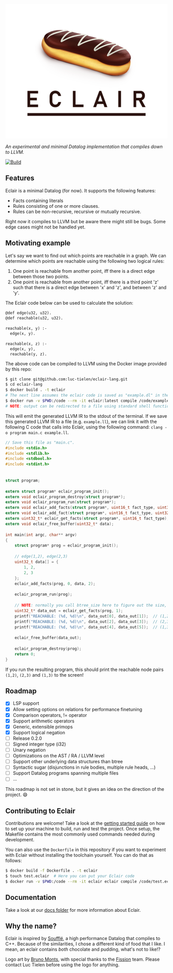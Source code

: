 <picture>
  <source media="(prefers-color-scheme: dark)" srcset="./logo_dark.png"/>
  <img
    src="./logo_light.png"
    alt="Logo for the Eclair programming language"
    loading="lazy"
    decoding="async"/>
</picture>

_An experimental and minimal Datalog implementation that compiles down to LLVM._

[![Build](https://github.com/luc-tielen/eclair-lang/actions/workflows/build.yml/badge.svg)](https://github.com/luc-tielen/eclair-lang/actions/workflows/build.yml)

## Features

Eclair is a minimal Datalog (for now). It supports the following features:

- Facts containing literals
- Rules consisting of one or more clauses.
- Rules can be non-recursive, recursive or mutually recursive.

Right now it compiles to LLVM but be aware there might still be bugs. 
Some edge cases might not be handled yet.

## Motivating example

Let's say we want to find out which points are reachable in a graph. We can
determine which points are reachable using the following two logical rules:

1. One point is reachable from another point, iff there is a direct edge between
   those two points.
2. One point is reachable from another point, iff there is a third point 'z' such
   that there is a direct edge between 'x' and 'z', and between 'z' and 'y'.

The Eclair code below can be used to calculate the solution:

```eclair
@def edge(u32, u32).
@def reachable(u32, u32).

reachable(x, y) :-
  edge(x, y).

reachable(x, z) :-
  edge(x, y),
  reachable(y, z).
```

The above code can be compiled to LLVM using the Docker image provided by this repo:

```bash
$ git clone git@github.com:luc-tielen/eclair-lang.git
$ cd eclair-lang
$ docker build . -t eclair
# The next line assumes the eclair code is saved as "example.dl" in the current directory
$ docker run -v $PWD:/code --rm -it eclair:latest compile /code/example.dl
# NOTE: output can be redirected to a file using standard shell functionality: docker run ... > example.ll
```

This will emit the generated LLVM IR to the stdout of the terminal. If we save
this generated LLVM IR to a file (e.g. `example.ll`), we can link it with the
following C code that calls into Eclair, using the following command:
`clang -o program main.c example.ll`.

```c
// Save this file as "main.c".
#include <stdio.h>
#include <stdlib.h>
#include <stdbool.h>
#include <stdint.h>


struct program;

extern struct program* eclair_program_init();
extern void eclair_program_destroy(struct program*);
extern void eclair_program_run(struct program*);
extern void eclair_add_facts(struct program*, uint16_t fact_type, uint32_t* data, size_t fact_count);
extern void eclair_add_fact(struct program*, uint16_t fact_type, uint32_t* data);
extern uint32_t* eclair_get_facts(struct program*, uint16_t fact_type);
extern void eclair_free_buffer(uint32_t* data);

int main(int argc, char** argv)
{
    struct program* prog = eclair_program_init();

    // edge(1,2), edge(2,3)
    uint32_t data[] = {
        1, 2,
        2, 3
    };
    eclair_add_facts(prog, 0, data, 2);

    eclair_program_run(prog);

    // NOTE: normally you call btree_size here to figure out the size, but I know there are only 3 facts
    uint32_t* data_out = eclair_get_facts(prog, 1);
    printf("REACHABLE: (%d, %d)\n", data_out[0], data_out[1]);  // (1,2)
    printf("REACHABLE: (%d, %d)\n", data_out[2], data_out[3]);  // (2,3)
    printf("REACHABLE: (%d, %d)\n", data_out[4], data_out[5]);  // (1,3)

    eclair_free_buffer(data_out);

    eclair_program_destroy(prog);
    return 0;
}
```

If you run the resulting program, this should print the reachable node pairs
`(1,2)`, `(2,3)` and `(1,3)` to the screen!

## Roadmap

- [x] LSP support
- [x] Allow setting options on relations for performance finetuning
- [x] Comparison operators, != operator
- [x] Support arithmetic operators
- [x] Generic, extensible primops
- [x] Support logical negation
- [ ] Release 0.2.0
- [ ] Signed integer type (i32)
- [ ] Unary negation
- [ ] Optimizations on the AST / RA / LLVM level
- [ ] Support other underlying data structures than btree
- [ ] Syntactic sugar (disjunctions in rule bodies, multiple rule heads, ...)
- [ ] Support Datalog programs spanning multiple files
- [ ] ...

This roadmap is not set in stone, but it gives an idea on the direction of the
project. :smile:

## Contributing to Eclair

Contributions are welcome! Take a look at the
[getting started guide](./docs/getting_started.md) on how to set up your machine
to build, run and test the project. Once setup, the Makefile contains the most
commonly used commands needed during development.

You can also use the `Dockerfile` in this repository if you want to experiment
with Eclair without installing the toolchain yourself. You can do that as
follows:

```bash
$ docker build -f Dockerfile . -t eclair
$ touch test.eclair  # Here you can put your Eclair code
$ docker run -v $PWD:/code --rm -it eclair eclair compile /code/test.eclair
```

## Documentation

Take a look at our [docs folder](./docs/) for more information about Eclair.

## Why the name?

Eclair is inspired by [Soufflé](https://souffle-lang.github.io/), a high
performance Datalog that compiles to C++. Because of the similarities, I chose a
different kind of food that I like. I mean, an eclair contains _both_ chocolate and
pudding, what's not to like!?

Logo art by [Bruno Monts](https://www.instagram.com/bruno_monts/),
with special thanks to the [Fission](https://fission.codes) team.
Please contact Luc Tielen before using the logo for anything.
